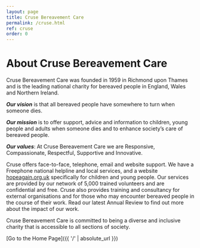 ```yaml
---
layout: page
title: Cruse Bereavement Care
permalink: /cruse.html
ref: cruse
order: 0
---
```


# About Cruse Bereavement Care

Cruse Bereavement Care was founded in 1959 in Richmond upon Thames and is the leading national charity for bereaved people in England, 
Wales and Northern Ireland.

**_Our vision_** is that all bereaved people have somewhere to turn when someone dies.

**_Our mission_** is to offer support, advice and information to children, young people and adults when someone dies and to enhance society’s care of bereaved people.

**_Our values_**: At Cruse Bereavement Care we are Responsive, Compassionate, Respectful, Supportive and Innovative.

Cruse offers face-to-face, telephone, email and website support. We have a Freephone national helpline and local services, 
and a website [hopeagain.org.uk](http://hopeagain.org.uk) specifically for children and young people. Our services are provided by our network of 5,000 trained volunteers and are confidential and free. Cruse also provides training and consultancy for external organisations and for those who may encounter bereaved people in the course of their work. Read our latest Annual Review to find out more about the impact of our work.

Cruse Bereavement Care is committed to being a diverse and inclusive charity that is accessible to all sections of society.

<div id="jg-widget-skeddy-cruse-332"></div><script>(function(){var id="jg-widget-skeddy-cruse-332",doc=document,pfx=(window.location.toString().indexOf("https")==0)?"https":"http";var el=doc.getElementById(id);if(el){var js=doc.createElement('script');js.src=pfx+"://widgets.justgiving.com/fundraisingpage/skeddy-cruse?enc=ZT1qZy13aWRnZXQtc2tlZGR5LWNydXNlLTMzMiZ3PTQwMCZiPWlubmVyLGRvbmF0ZSxmdW5kcmFpc2UmaWI9dGl0bGUsc3VtbWFyeSxwcm9ncmVzcyxyYWlzZWQsdGFyZ2V0";el.parentNode.insertBefore(js, el);}})();</script>

[Go to the Home Page]({{ '/' | absolute_url }})
